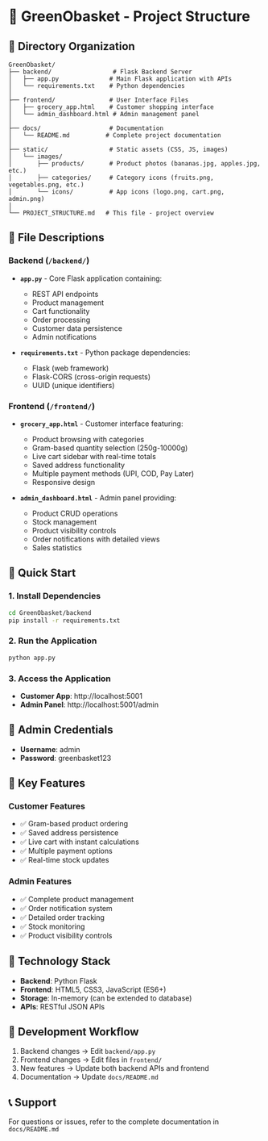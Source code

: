 # 🌱 GreenObasket - Project Structure

## 📁 Directory Organization

```
GreenObasket/
├── backend/                 # Flask Backend Server
│   ├── app.py              # Main Flask application with APIs
│   └── requirements.txt    # Python dependencies
│
├── frontend/               # User Interface Files
│   ├── grocery_app.html    # Customer shopping interface
│   └── admin_dashboard.html # Admin management panel
│
├── docs/                   # Documentation
│   └── README.md          # Complete project documentation
│
├── static/                 # Static assets (CSS, JS, images)
│   └── images/
│       ├── products/       # Product photos (bananas.jpg, apples.jpg, etc.)
│       ├── categories/     # Category icons (fruits.png, vegetables.png, etc.)
│       └── icons/          # App icons (logo.png, cart.png, admin.png)
│
└── PROJECT_STRUCTURE.md   # This file - project overview
```

## 🎯 File Descriptions

### Backend (`/backend/`)
- **`app.py`** - Core Flask application containing:
  - REST API endpoints
  - Product management
  - Cart functionality
  - Order processing
  - Customer data persistence
  - Admin notifications

- **`requirements.txt`** - Python package dependencies:
  - Flask (web framework)
  - Flask-CORS (cross-origin requests)
  - UUID (unique identifiers)

### Frontend (`/frontend/`)
- **`grocery_app.html`** - Customer interface featuring:
  - Product browsing with categories
  - Gram-based quantity selection (250g-10000g)
  - Live cart sidebar with real-time totals
  - Saved address functionality
  - Multiple payment methods (UPI, COD, Pay Later)
  - Responsive design

- **`admin_dashboard.html`** - Admin panel providing:
  - Product CRUD operations
  - Stock management
  - Product visibility controls
  - Order notifications with detailed views
  - Sales statistics

## 🚀 Quick Start

### 1. Install Dependencies
```bash
cd GreenObasket/backend
pip install -r requirements.txt
```

### 2. Run the Application
```bash
python app.py
```

### 3. Access the Application
- **Customer App**: http://localhost:5001
- **Admin Panel**: http://localhost:5001/admin

## 🔐 Admin Credentials
- **Username**: admin
- **Password**: greenbasket123

## 🎨 Key Features

### Customer Features
- ✅ Gram-based product ordering
- ✅ Saved address persistence
- ✅ Live cart with instant calculations
- ✅ Multiple payment options
- ✅ Real-time stock updates

### Admin Features
- ✅ Complete product management
- ✅ Order notification system
- ✅ Detailed order tracking
- ✅ Stock monitoring
- ✅ Product visibility controls

## 📱 Technology Stack
- **Backend**: Python Flask
- **Frontend**: HTML5, CSS3, JavaScript (ES6+)
- **Storage**: In-memory (can be extended to database)
- **APIs**: RESTful JSON APIs

## 🔄 Development Workflow
1. Backend changes → Edit `backend/app.py`
2. Frontend changes → Edit files in `frontend/`
3. New features → Update both backend APIs and frontend
4. Documentation → Update `docs/README.md`

## 📞 Support
For questions or issues, refer to the complete documentation in `docs/README.md` 